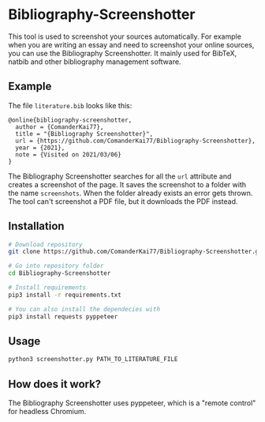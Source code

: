 # Bibliography-Screenshotter

This tool is used to screenshot your sources automatically.
For example when you are writing an essay and need to screenshot your online sources, you can use the Bibliography Screenshotter.
It mainly used for BibTeX, natbib and other bibliography management software.

## Example
The file ```literature.bib``` looks like this:

```
@online{bibliography-screenshotter,
  author = {ComanderKai77},
  title = "{Bibliography Screenshotter}",
  url = {https://github.com/ComanderKai77/Bibliography-Screenshotter},
  year = {2021},
  note = {Visited on 2021/03/06}
}
```

The Bibliography Screenshotter searches for all the ```url``` attribute and creates a screenshot of the page.
It saves the screenshot to a folder with the name ```screenshots```.
When the folder already exists an error gets thrown.
The tool can't screenshot a PDF file, but it downloads the PDF instead.

## Installation

```bash
# Download repository
git clone https://github.com/ComanderKai77/Bibliography-Screenshotter.git

# Go into repository folder
cd Bibliography-Screenshotter

# Install requirements
pip3 install -r requirements.txt

# You can also install the dependecies with
pip3 install requests pyppeteer
```

## Usage
```bash
python3 screenshotter.py PATH_TO_LITERATURE_FILE
```

## How does it work?

The Bibliography Screenshotter uses pyppeteer, which is a "remote control" for headless Chromium.
